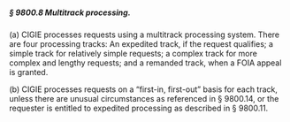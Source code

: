 ##### § 9800.8 Multitrack processing. #####

(a) CIGIE processes requests using a multitrack processing system. There are four processing tracks: An expedited track, if the request qualifies; a simple track for relatively simple requests; a complex track for more complex and lengthy requests; and a remanded track, when a FOIA appeal is granted.

(b) CIGIE processes requests on a “first-in, first-out” basis for each track, unless there are unusual circumstances as referenced in § 9800.14, or the requester is entitled to expedited processing as described in § 9800.11.